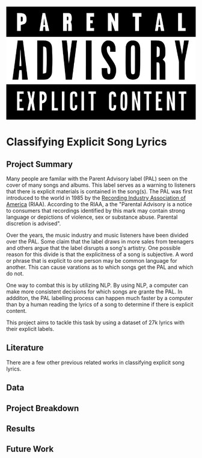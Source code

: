 <p align="center">
  <img src="./images/Parental_Advisory_label.png"  width="850" height="300">
</p> 

# Classifying Explicit Song Lyrics
## Project Summary
Many people are familar with the Parent Advisory label (PAL) seen on the cover of many songs and albums. This label serves as a warning to listeners that there is explicit materials is contained in the song(s). The PAL was first introduced to the world in 1985 by the [Recording Industry Association of America](https://www.riaa.com/) (RIAA). According to the RIAA, a the "Parental Advisory is a notice to consumers that recordings identified by this mark may contain strong language or depictions of violence, sex or substance abuse. Parental discretion is advised".

Over the years, the music industry and music listeners have been divided over the PAL. Some claim that the label draws in more sales from teenagers and others argue that the label disrupts a song's artistry. One possible reason for this divide is that the explicitness of a song is subjective. A word or phrase that is explicit to one person may be common language for another. This can cause varations as to which songs get the PAL and which do not. 

One way to combat this is by utilizing NLP. By using NLP, a computer can make more consistent decisions for which songs are grante the PAL. In addditon, the PAL labelling process can happen much faster by a computer than by a human reading the lyrics of a song to determine if there is explicit content.

This project aims to tackle this task by using a dataset of 27k lyrics with their explicit labels.

## Literature
There are a few other previous related works in classifying explicit song lyrics.

## Data

## Project Breakdown

## Results

## Future Work